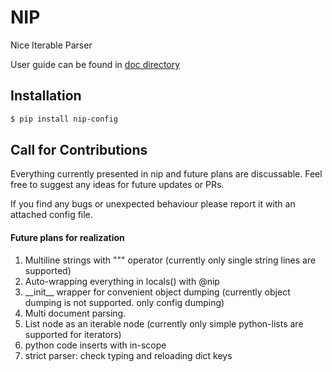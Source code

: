 # NIP
Nice Iterable Parser

User guide can be found in [doc directory](https://github.com/spairet/nip/tree/main/doc)


Installation
--

``` sh
$ pip install nip-config
```

Call for Contributions
--
Everything currently presented in nip and future plans are discussable. Feel free to suggest any ideas for future updates or PRs.

If you find any bugs or unexpected behaviour please report it with an attached config file.


#### Future plans for realization

1. Multiline strings with """ operator (currently only single string lines are supported)
2. Auto-wrapping everything in locals() with @nip
5. \_\_init\_\_ wrapper for convenient object dumping (currently object dumping is not supported. only config dumping)
6. Multi document parsing.
8. List node as an iterable node (currently only simple python-lists are supported for iterators)
9. python code inserts with in-scope
10. strict parser: check typing and reloading dict keys
